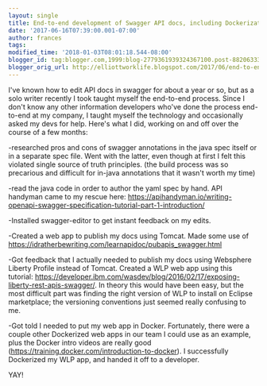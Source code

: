 ```yaml
---
layout: single
title: End-to-end development of Swagger API docs, including Dockerization
date: '2017-06-16T07:39:00.001-07:00'
author: frances
tags: 
modified_time: '2018-01-03T08:01:18.544-08:00'
blogger_id: tag:blogger.com,1999:blog-2779361939324367100.post-8820633370627814001
blogger_orig_url: http://elliottworklife.blogspot.com/2017/06/end-to-end-development-of-swagger-api.html
---
```



I've known how to edit API docs in swagger for about a year or so, but as a 
solo writer recently I took taught myself the end-to-end process. Since I 
don't know any other information developers who've done the process end-to-end 
at my company, I taught myself the technology and occasionally asked my devs 
for help. Here's what I did, working on and off over the course of a few 
months: 

-researched pros and cons of swagger annotations in the java spec itself or in 
a separate spec file. Went with the latter, even though at first I felt this 
violated single source of truth principles. (the build process was so 
precarious and difficult for in-java annotations that it wasn't worth my time) 

-read the java code in order to author the yaml spec by hand. API handyman 
came to my rescue here: 
https://apihandyman.io/writing-openapi-swagger-specification-tutorial-part-1-introduction/ 

-Installed swagger-editor to get instant feedback on my edits. 

-Created a web app to publish my docs using Tomcat.  Made some use of 
https://idratherbewriting.com/learnapidoc/pubapis_swagger.html 

-Got feedback that I actually needed to publish my docs using Websphere 
Liberty Profile instead of Tomcat.  Created a WLP web app using this tutorial: 
https://developer.ibm.com/wasdev/blog/2016/02/17/exposing-liberty-rest-apis-swagger/. 
In theory this would have been easy, but the most difficult part was finding 
the right version of WLP to install on Eclipse marketplace; the versioning 
conventions just seemed really confusing to me. 

-Got told I needed to put my web app in Docker. Fortunately, there were a 
couple other Dockerized web apps in our team I could use as an example, plus 
the Docker intro videos are really good 
(https://training.docker.com/introduction-to-docker). I successfully 
Dockerized my WLP app, and handed it off to a developer. 

YAY! 